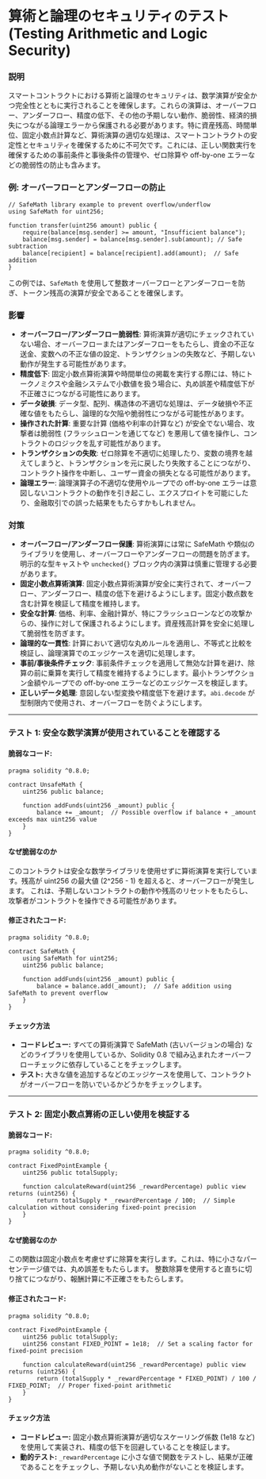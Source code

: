 # 算術と論理のセキュリティのテスト (Testing Arithmetic and Logic Security)

### **説明**

スマートコントラクトにおける算術と論理のセキュリティは、数学演算が安全かつ完全性とともに実行されることを確保します。これらの演算は、オーバーフロー、アンダーフロー、精度の低下、その他の予期しない動作、脆弱性、経済的損失につながる論理エラーから保護される必要があります。特に資産残高、時間単位、固定小数点計算など、算術演算の適切な処理は、スマートコントラクトの安定性とセキュリティを確保するために不可欠です。これには、正しい関数実行を確保するための事前条件と事後条件の管理や、ゼロ除算や off-by-one エラーなどの脆弱性の防止も含みます。

### **例: オーバーフローとアンダーフローの防止**

```solidity
// SafeMath library example to prevent overflow/underflow
using SafeMath for uint256;

function transfer(uint256 amount) public {
    require(balance[msg.sender] >= amount, "Insufficient balance");
    balance[msg.sender] = balance[msg.sender].sub(amount); // Safe subtraction
    balance[recipient] = balance[recipient].add(amount);  // Safe addition
}
```

この例では、`SafeMath` を使用して整数オーバーフローとアンダーフローを防ぎ、トークン残高の演算が安全であることを確保します。


### **影響**

- **オーバーフロー/アンダーフロー脆弱性**: 算術演算が適切にチェックされていない場合、オーバーフローまたはアンダーフローをもたらし、資金の不正な送金、変数への不正な値の設定、トランザクションの失敗など、予期しない動作が発生する可能性があります。
- **精度低下**: 固定小数点算術演算や時間単位の掲載を実行する際には、特にトークノミクスや金融システムで小数値を扱う場合に、丸め誤差や精度低下が不正確さにつながる可能性にあります。
- **データ破損**: データ型、配列、構造体の不適切な処理は、データ破損や不正確な値をもたらし、論理的な欠陥や脆弱性につながる可能性があります。
- **操作された計算**: 重要な計算 (価格や利率の計算など) が安全でない場合、攻撃者は脆弱性 (フラッシュローンを通じてなど) を悪用して値を操作し、コントラクトのロジックを乱す可能性があります。
- **トランザクションの失敗**: ゼロ除算を不適切に処理したり、変数の境界を越えてしまうと、トランザクションを元に戻したり失敗することにつながり、コントラクト操作を中断し、ユーザー資金の損失となる可能性があります。
- **論理エラー**: 論理演算子の不適切な使用やループでの off-by-one エラーは意図しないコントラクトの動作を引き起こし、エクスプロイトを可能にしたり、金融取引での誤った結果をもたらすかもしれません。

### **対策**

- **オーバーフロー/アンダーフロー保護**: 算術演算には常に SafeMath や類似のライブラリを使用し、オーバーフローやアンダーフローの問題を防ぎます。明示的な型キャストや `unchecked{}` ブロック内の演算は慎重に管理する必要があります。
- **固定小数点算術演算**: 固定小数点算術演算が安全に実行されて、オーバーフロー、アンダーフロー、精度の低下を避けるようにします。固定小数点数を含む計算を検証して精度を維持します。
- **安全な計算**: 価格、利率、金融計算が、特にフラッシュローンなどの攻撃からの、操作に対して保護されるようにします。資産残高計算を安全に処理して脆弱性を防ぎます。
- **論理的な一貫性**: 計算において適切な丸めルールを適用し、不等式と比較を検証し、論理演算でのエッジケースを適切に処理します。
- **事前/事後条件チェック**: 事前条件チェックを適用して無効な計算を避け、除算の前に乗算を実行して精度を維持するようにします。最小トランザクション金額やループでの off-by-one エラーなどのエッジケースを検証します。
- **正しいデータ処理**: 意図しない型変換や精度低下を避けます。`abi.decode` が型制限内で使用され、オーバーフローを防ぐようにします。

---


### **テスト 1: 安全な数学演算が使用されていることを確認する**

#### 脆弱なコード:

```solidity
pragma solidity ^0.8.0;

contract UnsafeMath {
    uint256 public balance;

    function addFunds(uint256 _amount) public {
        balance += _amount;  // Possible overflow if balance + _amount exceeds max uint256 value
    }
}
```
#### **なぜ脆弱なのか**
このコントラクトは安全な数学ライブラリを使用せずに算術演算を実行しています。残高が uint256 の最大値 (2^256 - 1) を超えると、オーバーフローが発生します。
これは、予期しないコントラクトの動作や残高のリセットをもたらし、攻撃者がコントラクトを操作できる可能性があります。

#### 修正されたコード:

```solidity
pragma solidity ^0.8.0;

contract SafeMath {
    using SafeMath for uint256;
    uint256 public balance;

    function addFunds(uint256 _amount) public {
        balance = balance.add(_amount);  // Safe addition using SafeMath to prevent overflow
    }
}
```

#### **チェック方法**
- **コードレビュー:** すべての算術演算で SafeMath (古いバージョンの場合) などのライブラリを使用しているか、Solidity 0.8 で組み込まれたオーバーフローチェックに依存していることをチェックします。
- **テスト:** 大きな値を追加するなどのエッジケースを使用して、コントラクトがオーバーフローを防いでいるかどうかをチェックします。

---

### **テスト 2: 固定小数点算術の正しい使用を検証する**


#### 脆弱なコード:

```solidity
pragma solidity ^0.8.0;

contract FixedPointExample {
    uint256 public totalSupply;

    function calculateReward(uint256 _rewardPercentage) public view returns (uint256) {
        return totalSupply * _rewardPercentage / 100;  // Simple calculation without considering fixed-point precision
    }
}
```


#### **なぜ脆弱なのか**
この関数は固定小数点を考慮せずに除算を実行します。これは、特に小さなパーセンテージ値では、丸め誤差をもたらします。
整数除算を使用すると直ちに切り捨てにつながり、報酬計算に不正確さをもたらします。

#### 修正されたコード:

```solidity
pragma solidity ^0.8.0;

contract FixedPointExample {
    uint256 public totalSupply;
    uint256 constant FIXED_POINT = 1e18;  // Set a scaling factor for fixed-point precision

    function calculateReward(uint256 _rewardPercentage) public view returns (uint256) {
        return (totalSupply * _rewardPercentage * FIXED_POINT) / 100 / FIXED_POINT;  // Proper fixed-point arithmetic
    }
}

```

#### **チェック方法**
- **コードレビュー:** 固定小数点算術演算が適切なスケーリング係数 (1e18 など) を使用して実装され、精度の低下を回避していることを検証します。
- **動的テスト:** `_rewardPercentage` に小さな値で関数をテストし、結果が正確であることをチェックし、予期しない丸め動作がないことを検証します。
